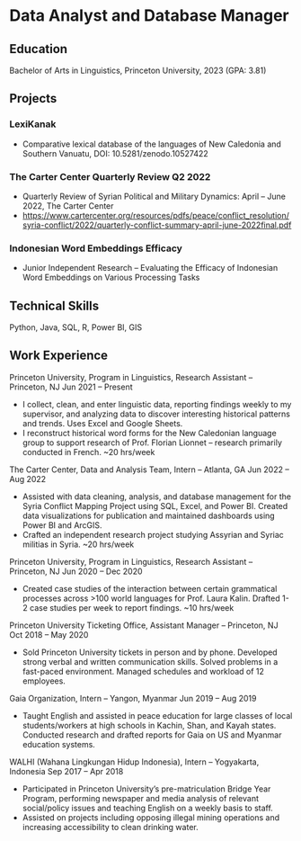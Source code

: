 # Data Analyst and Database Manager

## Education
Bachelor of Arts in Linguistics, Princeton University, 2023
(GPA: 3.81)

## Projects
### LexiKanak
- Comparative lexical database of the languages of New Caledonia and Southern Vanuatu, DOI: 10.5281/zenodo.10527422

### The Carter Center Quarterly Review Q2 2022
- Quarterly Review of Syrian Political and Military Dynamics: April – June 2022, The Carter Center
- <https://www.cartercenter.org/resources/pdfs/peace/conflict_resolution/syria-conflict/2022/quarterly-conflict-summary-april-june-2022final.pdf>

### Indonesian Word Embeddings Efficacy
- Junior Independent Research – Evaluating the Efficacy of Indonesian Word Embeddings on Various Processing Tasks

## Technical Skills
Python, Java, SQL, R, Power BI, GIS

## Work Experience
Princeton University, Program in Linguistics, Research Assistant – Princeton, NJ	Jun 2021 – Present
- I collect, clean, and enter linguistic data, reporting findings weekly to my supervisor, and analyzing data to discover interesting historical patterns and trends. Uses Excel and Google Sheets.
- I reconstruct historical word forms for the New Caledonian language group to support research of Prof. Florian Lionnet – research primarily conducted in French. ~20 hrs/week

The Carter Center, Data and Analysis Team, Intern – Atlanta, GA	Jun 2022 – Aug 2022
- Assisted with data cleaning, analysis, and database management for the Syria Conflict Mapping Project using SQL, Excel, and Power BI. Created data visualizations for publication and maintained dashboards using Power BI and ArcGIS.
- Crafted an independent research project studying Assyrian and Syriac militias in Syria. ~20 hrs/week

Princeton University, Program in Linguistics, Research Assistant – Princeton, NJ	Jun 2020 – Dec 2020
- Created case studies of the interaction between certain grammatical processes across >100 world languages for Prof. Laura Kalin. Drafted 1-2 case studies per week to report findings. ~10 hrs/week

Princeton University Ticketing Office, Assistant Manager – Princeton, NJ	Oct 2018 – May 2020
- Sold Princeton University tickets in person and by phone. Developed strong verbal and written communication skills. Solved problems in a fast-paced environment. Managed schedules and workload of 12 employees. 

Gaia Organization, Intern – Yangon, Myanmar	Jun 2019 – Aug 2019
- Taught English and assisted in peace education for large classes of local students/workers at high schools in Kachin, Shan, and Kayah states. Conducted research and drafted reports for Gaia on US and Myanmar education systems. 

WALHI (Wahana Lingkungan Hidup Indonesia), Intern – Yogyakarta, Indonesia	Sep 2017 – Apr 2018
- Participated in Princeton University’s pre-matriculation Bridge Year Program, performing newspaper and media analysis of relevant social/policy issues and teaching English on a weekly basis to staff.
- Assisted on projects including opposing illegal mining operations and increasing accessibility to clean drinking water. 
